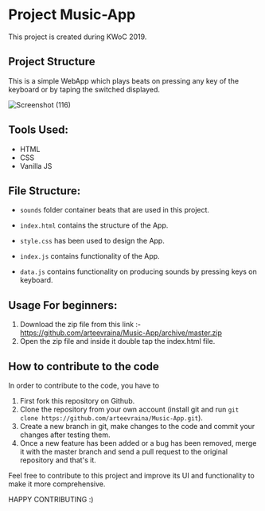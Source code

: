 # Project Music-App
This project is created during KWoC 2019.

## Project Structure 

This is a simple WebApp which plays beats on pressing any key of the keyboard or by taping the switched displayed.
 
![Screenshot (116)](https://user-images.githubusercontent.com/53342416/71176414-dbb59680-228f-11ea-8093-76c9e194fa85.png)

## Tools Used:
* HTML
* CSS
* Vanilla JS

## File Structure:
* `sounds` folder container beats that are used in this project.

* `index.html` contains the structure of the App.

* `style.css` has been used to design the App.

* `index.js` contains functionality of the App.

* `data.js` contains functionality on producing sounds by pressing keys on keyboard.

## Usage For beginners:
1. Download the zip file from this link :- https://github.com/arteevraina/Music-App/archive/master.zip
2. Open the zip file and inside it double tap the index.html file.

## How to contribute to the code
In order to contribute to the code, you have to 
1. First fork this repository on Github. 
2. Clone the repository from your own account (install git and run `git clone https://github.com/arteevraina/Music-App.git`). 
3. Create a new branch in git, make changes to the code and commit your changes after testing them.
4. Once a new feature has been added or a bug has been removed, merge it with the master branch and send a
   pull request to the original repository and that's it.

Feel free to contribute to this project and improve its UI and functionality to make it more comprehensive.

HAPPY CONTRIBUTING :)
